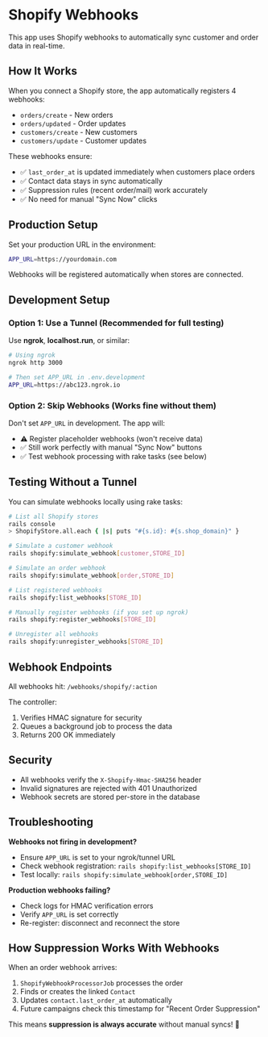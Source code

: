 # Shopify Webhooks

This app uses Shopify webhooks to automatically sync customer and order data in real-time.

## How It Works

When you connect a Shopify store, the app automatically registers 4 webhooks:
- `orders/create` - New orders
- `orders/updated` - Order updates  
- `customers/create` - New customers
- `customers/update` - Customer updates

These webhooks ensure:
- ✅ `last_order_at` is updated immediately when customers place orders
- ✅ Contact data stays in sync automatically
- ✅ Suppression rules (recent order/mail) work accurately
- ✅ No need for manual "Sync Now" clicks

## Production Setup

Set your production URL in the environment:

```bash
APP_URL=https://yourdomain.com
```

Webhooks will be registered automatically when stores are connected.

## Development Setup

### Option 1: Use a Tunnel (Recommended for full testing)

Use **ngrok**, **localhost.run**, or similar:

```bash
# Using ngrok
ngrok http 3000

# Then set APP_URL in .env.development
APP_URL=https://abc123.ngrok.io
```

### Option 2: Skip Webhooks (Works fine without them)

Don't set `APP_URL` in development. The app will:
- ⚠️ Register placeholder webhooks (won't receive data)
- ✅ Still work perfectly with manual "Sync Now" buttons
- ✅ Test webhook processing with rake tasks (see below)

## Testing Without a Tunnel

You can simulate webhooks locally using rake tasks:

```bash
# List all Shopify stores
rails console
> ShopifyStore.all.each { |s| puts "#{s.id}: #{s.shop_domain}" }

# Simulate a customer webhook
rails shopify:simulate_webhook[customer,STORE_ID]

# Simulate an order webhook  
rails shopify:simulate_webhook[order,STORE_ID]

# List registered webhooks
rails shopify:list_webhooks[STORE_ID]

# Manually register webhooks (if you set up ngrok)
rails shopify:register_webhooks[STORE_ID]

# Unregister all webhooks
rails shopify:unregister_webhooks[STORE_ID]
```

## Webhook Endpoints

All webhooks hit: `/webhooks/shopify/:action`

The controller:
1. Verifies HMAC signature for security
2. Queues a background job to process the data
3. Returns 200 OK immediately

## Security

- All webhooks verify the `X-Shopify-Hmac-SHA256` header
- Invalid signatures are rejected with 401 Unauthorized
- Webhook secrets are stored per-store in the database

## Troubleshooting

**Webhooks not firing in development?**
- Ensure `APP_URL` is set to your ngrok/tunnel URL
- Check webhook registration: `rails shopify:list_webhooks[STORE_ID]`
- Test locally: `rails shopify:simulate_webhook[order,STORE_ID]`

**Production webhooks failing?**
- Check logs for HMAC verification errors
- Verify `APP_URL` is set correctly
- Re-register: disconnect and reconnect the store

## How Suppression Works With Webhooks

When an order webhook arrives:
1. `ShopifyWebhookProcessorJob` processes the order
2. Finds or creates the linked `Contact`
3. Updates `contact.last_order_at` automatically
4. Future campaigns check this timestamp for "Recent Order Suppression"

This means **suppression is always accurate** without manual syncs! 🎉

